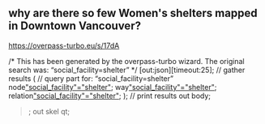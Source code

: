 ## why are there so few Women's shelters mapped in Downtown Vancouver?  

https://overpass-turbo.eu/s/17dA

/*
This has been generated by the overpass-turbo wizard.
The original search was:
“social_facility=shelter”
*/
[out:json][timeout:25];
// gather results
(
  // query part for: “social_facility=shelter”
  node["social_facility"="shelter"]({{bbox}});
  way["social_facility"="shelter"]({{bbox}});
  relation["social_facility"="shelter"]({{bbox}});
);
// print results
out body;
>;
out skel qt;
